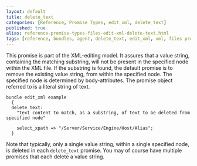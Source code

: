 ```yaml
---
layout: default
title: delete_text
categories: [Reference, Promise Types, edit_xml, delete_text]
published: true
alias: reference-promise-types-files-edit-xml-delete-text.html
tags: [reference, bundles, agent, delete_text, edit_xml, xml, files promises, promises]
---
```


This promise is part of the XML-editing model. It assures that a value
string, containing the matching substring, will not be present in the
specified node within the XML file. If the substring is found, the
default promise is to remove the existing value string, from within the
specified node. The specified node is determined by body-attributes. The
promise object referred to is a literal string of text.

  

```cf3
bundle edit_xml example
  {
  delete_text:
    "text content to match, as a substring, of text to be deleted from specified node"

    select_xpath => "/Server/Service/Engine/Host/Alias";
  }
```

  

Note that typically, only a single value string, within a single
specified node, is deleted in each `delete_text` promise. You may of
course have multiple promises that each delete a value string.
